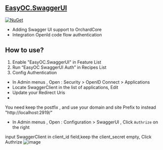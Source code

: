 ﻿## [EasyOC.SwaggerUI](src/Modules/EasyOC.SwaggerUI)
[![NuGet](https://img.shields.io/nuget/v/EasyOC.SwaggerUI.svg)](https://www.nuget.org/packages/EasyOC.SwaggerUI)

- Adding Swagger UI support to OrchardCore
- Integration OpenId code flow authentication


## How to use?

1. Enable "EasyOC.SwaggerUI" in Feature List
1. Run “EasyOC SwaggerUI Auth” in Recipes List
1. Config Authentication
- In Admin menus , Open : Security > OpenID Connect > Applications 
- Locate SwaggerClient in the list of applications, Edit
- Update your Redirect Uris 
- 
 You need keep the postfix , and use your domain and site Prefix to instead "http://localhost:2919/" 
 - In Admin menus , Open : Configuration > SwaggerUI  , Click `Authrize` on the right
 
 input SwaggerClient in client_id field,keep the client_secret empty,  Click Authrize
![image](https://user-images.githubusercontent.com/15613121/218245730-a2ce5bfa-6400-464c-8975-4e5d1365303f.png)

 

